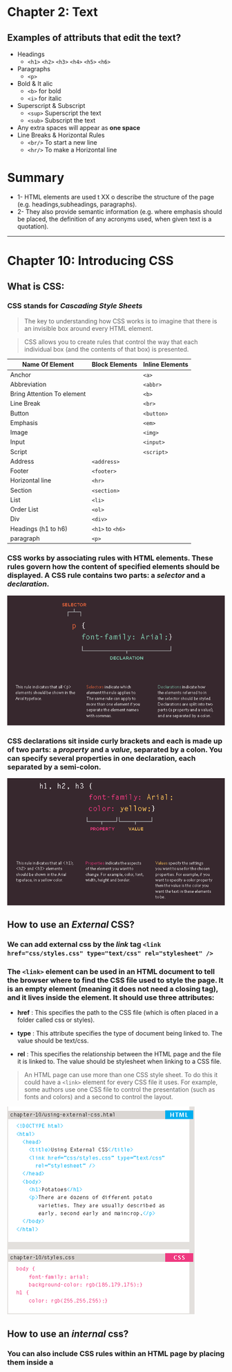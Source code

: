 # Chapter 2: Text

## Examples of attributs that edit the text?
  * Headings
    * `<h1>` `<h2>` `<h3>` `<h4>` `<h5>` `<h6>`
  * Paragraphs
    * `<p>`
  * Bold & It alic
    * `<b>` for bold
    * `<i>` for italic
  * Superscript & Subscript
    * `<sup>` Superscript the text 
    * `<sub>` Subscript the text
  * Any extra spaces will appear as **one space**
  * Line Breaks & Horizontal Rules
    * `<br/>` To start a new line
    * `<hr/>` To make a Horizontal line

# Summary 
  - 1- HTML elements are used t XX o describe the structure of the page (e.g. headings,subheadings, paragraphs).
  - 2- They also provide semantic information (e.g. where emphasis should be placed, the definition of any acronyms used, when given text is a quotation).
--------------------------------

# Chapter 10: Introducing CSS

## What is CSS:
### CSS stands for **_Cascading Style Sheets_**

>The key to understanding how CSS works is to imagine that there is an invisible box around every HTML element.

>CSS allows you to create rules that control the way that each individual box (and the contents of that box) is presented.

Name Of Element | Block Elements | Inline Elements
--------------- | -------------- | ---------------
Anchor |  | `<a>` | 
Abbreviation |  |`<abbr>`
Bring Attention To element | | `<b>`
Line Break |  | `<br>`
Button |  | `<button>`
Emphasis |  | `<em>`
Image |  | `<img>`
Input |  | `<input>`
Script |  | `<script>`
Address | `<address>` | 
Footer | `<footer>` | 
Horizontal line | `<hr>` | 
Section | `<section>` | 
List | `<li>` | 
Order List | `<ol>` | 
Div | `<div>` | 
Headings (h1 to h6) | `<h1>` to `<h6>`
paragraph | `<p>` |

### CSS works by associating rules with HTML elements. These rules govern how the content of specified elements should be displayed. A CSS rule contains two parts: a **_selector_** and a **_declaration_**.

![Css selector and declaration](https://github.com/noureddein/reading-notes-201/blob/main/img/css-selector-declaration.png?raw=true)

### CSS declarations sit inside curly brackets and each is made up of two parts: a **_property_** and a **_value_**, separated by a colon. You can specify several properties in one declaration, each separated by a semi-colon.

![css-properties-values](https://github.com/noureddein/reading-notes-201/blob/main/img/css-properties-values.png?raw=true)

## How to use an _External_ CSS?
### We can add external css by the _link_ tag `<link href="css/styles.css" type="text/css" rel="stylesheet" />`

### The `<link>` element can be used in an HTML document to tell the browser where to find the CSS file used to style the page. It is an empty element (meaning it does not need a closing tag), and it lives inside the <head> element. It should use three attributes:
   * __href__ : This specifies the path to the CSS file (which is often placed in a folder called css or styles).

   * __type__ : This attribute specifies the type of document being linked to. The value should be text/css.

   * __rel__ : This specifies the relationship between the HTML page and the file it is linked to. The value should be stylesheet when linking to a CSS file.

>An HTML page can use more than one CSS style sheet. To do this it could have a `<link>` element for every CSS file it uses. For example, some authors use one CSS file to control the presentation (such as fonts and colors) and a second to control the layout.

![External-css](https://github.com/noureddein/reading-notes-201/blob/main/img/external-css.png?raw=true)

## How to use an _internal_ css?
### You can also include CSS rules within an HTML page by placing them inside a <style> element, which usually sits inside the `<head>` element of the page.

### The <style> element should use the type attribute to indicate that the styles are specified in CSS. The value should be text/css.

![Internal-css](https://github.com/noureddein/reading-notes-201/blob/main/img/internal-css.png?raw=true)

## CSS Selectors
![css-selectors-table](https://github.com/noureddein/reading-notes-201/blob/main/img/CSS%20selectors.png?raw=true)

## Priority of CSS rules
#### _LAST RULE_ : If the two selectors are identical, the latter of the two will take precedence. Here you can see the second i selector takes precedence over the first.
#### _SPECIFICITY_ : If one selector is more specific than the others, the more specific rule will take precedence over more general ones.
#### _IMPORTANT_ You can add !important after any property value to indicate that it should be considered more important than other rules that apply to the same element.




